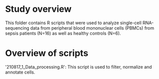 # Study overview
This folder contains R scripts that were used to analyze single-cell RNA-sequencing data from peripheral blood mononuclear cells (PBMCs) from sepsis patients (N=16) as well as healthy controls (N=6).

# Overview of scripts
'210817_1_Data_processing.R': This script is used to filter, normalize and annotate cells.
